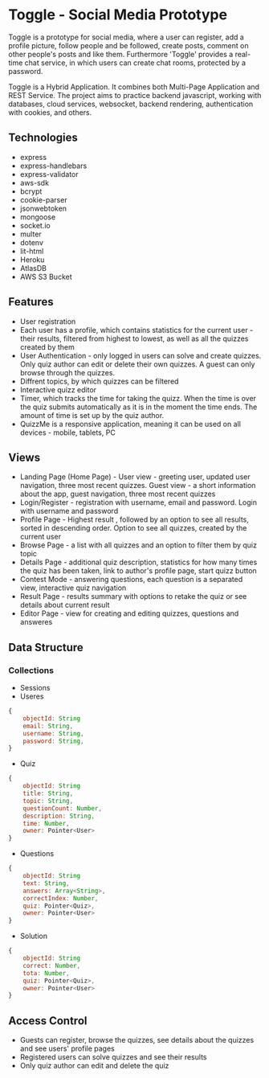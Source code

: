 # Toggle - Social Media Prototype
Toggle is a prototype for social media, where a user can register, add a profile picture, follow people and be followed, create posts, comment on other people's posts and like them. Furthermore 'Toggle' provides a real-time chat service, in which users can create chat rooms, protected by a password.

Toggle is a Hybrid Application. It combines both Multi-Page Application and REST Service. The project aims to practice backend javascript, working with databases, cloud services, websocket, backend rendering, authentication with cookies, and others.


## Technologies
* express
* express-handlebars
* express-validator
* aws-sdk
* bcrypt
* cookie-parser
* jsonwebtoken
* mongoose
* socket.io
* multer
* dotenv
* lit-html
* Heroku
* AtlasDB
* AWS S3 Bucket


## Features
* User registration
* Each user has a profile, which contains statistics for the current user - their results, filtered from highest to lowest, as well as all the quizzes created by them
* User Authentication - only logged in users can solve and create quizzes. Only quiz author can edit or delete their own quizzes. A guest can only browse through the quizzes.
* Diffrent topics, by which quizzes can be filtered
* Interactive quizz editor
* Timer, which tracks the time for taking the quizz. When the time is over the quiz submits automatically as it is in the moment the time ends. The amount of time is set up by the quiz author.
* QuizzMe is a responsive application, meaning it can be used on all devices - mobile, tablets, PC


## Views
* Landing Page (Home Page) - User view - greeting user, updated user navigation, three most recent quizzes. Guest view - a short information about the app, guest navigation, three most recent quizzes
* Login/Register - registration with username, email and password. Login with username and password
* Profile Page - Highest result , followed by an option to see all results, sorted in descending order. Option to see all quizzes, created by the current user
* Browse Page - a list with all quizzes and an option to filter them by quiz topic
* Details Page - additional quiz description, statistics for how many times the quiz has been taken, link to author's profile page, start quizz button
* Contest Mode - answering questions, each question is a separated view, interactive quiz navigation
* Result Page - results summary with options to retake the quiz or see details about current result
* Editor Page - view for creating and editing quizzes, questions and answeres 

## Data Structure
### Collections
* Sessions
* Useres
```javascript
{
    objectId: String
    email: String,
    username: String,
    password: String,
}
```
* Quiz
```javascript
{
    objectId: String
    title: String,
    topic: String,
    questionCount: Number,
    description: String,
    time: Number,
    owner: Pointer<User>
}
```
* Questions
```javascript
{
    objectId: String
    text: String,
    answers: Array<String>,
    correctIndex: Number,
    quiz: Pointer<Quiz>,
    owner: Pointer<User>
}
```
* Solution
```javascript
{
    objectId: String
    correct: Number,
    tota: Number,
    quiz: Pointer<Quiz>,
    owner: Pointer<User>
}
```

## Access Control
* Guests can register, browse the quizzes, see details about the quizzes and see users' profile pages
* Registered users can solve quizzes and see their results
* Only quiz author can edit and delete the quiz